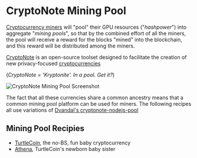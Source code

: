 # CryptoNote Mining Pool

[Cryptocurrency miners](/recipes/cryptominer) will "pool" their GPU resources ("_hashpower_") into aggregate "_mining pools_", so that by the combined effort of all the miners, the pool will receive a reward for the blocks "mined" into the blockchain, and this reward will be distributed among the miners.

[CryptoNote](https://cryptonote.org/) is an open-source toolset designed to facilitate the creation of new privacy-focused  [cryptocurrencies](https://cryptonote.org/coins)

(_CryptoNote = 'Kryptonite'. In a pool. Get it?_)

![CryptoNote Mining Pool Screenshot](/images/cryptonote-mining-pool.png)

The fact that all these currencies share a common ancestry means that a common mining pool platform can be used for miners. The following recipes all use variations of [Dvandal's cryptonote-nodejs-pool ](https://github.com/dvandal/cryptonote-nodejs-pool)

## Mining Pool Recipies

* [TurtleCoin](/recipes/turtle-pool/), the no-BS, fun baby cryptocurrency
* [Athena](/recipes/cryptonote-mining-pool/athena/), TurtleCoin's newborn baby sister

